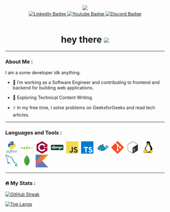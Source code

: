 <div id="header" align="center">
  <img src="https://media.giphy.com/media/NHUONhmbo448/giphy.gif" width="400"/>
</div>

<div id="badges" align="center">
  <a href="https://www.sitepoint.com/github-profile-readme/your-linkedin-URL">
    <img src="https://img.shields.io/badge/LinkedIn-blue?style=for-the-badge&logo=linkedin&logoColor=white" alt="LinkedIn Badge"/>
  </a>
  <a href="https://www.sitepoint.com/github-profile-readme/your-youtube-URL">
    <img src="https://img.shields.io/badge/Twitch-blueviolet?style=for-the-badge&logo=twitch&logoColor=white" alt="Youtube Badge"/>
  </a>
  <a href="https://www.sitepoint.com/github-profile-readme/your-twitter-URL">
    <img src="https://img.shields.io/badge/Discord-7289d9?style=for-the-badge&logo=discord&logoColor=white" alt="Discord Badge"/>
  </a>
</div>

<div id="badges" align="center">
  <img src="https://komarev.com/ghpvc/?username=som-cs&style=flat-square&color=blue" alt=""/>
</div>

<div align="center">
  <h1>
    hey there
    <img src="https://media.giphy.com/media/hvRJCLFzcasrR4ia7z/giphy.gif" width="30px"/>
  </h1>
  <hr>
</div>

### About Me :

I am a some developer idk anything.

- :telescope: I’m working as a Software Engineer and contributing to frontend and backend for building web applications.

- :seedling: Exploring Technical Content Writing.

- :zap: In my free time, I solve problems on GeeksforGeeks and read tech articles.

---

### Languages and Tools :

<div>
  <img src="https://github.com/devicons/devicon/blob/master/icons/python/python-original-wordmark.svg" title="Python" alt="Python" width="40" height="40"/>&nbsp;
  <img src="https://github.com/devicons/devicon/blob/master/icons/nodejs/nodejs-plain-wordmark.svg" title="Node" alt="Node" width="40" height="40"/>&nbsp;
  <img src="https://github.com/devicons/devicon/blob/master/icons/cplusplus/cplusplus-plain.svg" title="cpp" alt="cpp" width="40" height="40"/>&nbsp;
  <img src="https://github.com/devicons/devicon/blob/master/icons/django/django-original.svg" title="django" alt="django" width="40" height="40"/>&nbsp;
  <img src="https://github.com/devicons/devicon/blob/master/icons/javascript/javascript-original.svg" title="js" alt="js" width="40" height="40"/>&nbsp;
  <img src="https://github.com/devicons/devicon/blob/master/icons/typescript/typescript-original.svg" title="ts" alt="ts" width="40" height="40"/>&nbsp;
  <img src="https://github.com/devicons/devicon/blob/master/icons/docker/docker-original.svg" title="docker" alt="docker" width="40" height="40"/>&nbsp;
  <img src="https://github.com/devicons/devicon/blob/master/icons/git/git-original.svg" title="git" alt="git" width="40" height="40"/>&nbsp;
  <img src="https://github.com/devicons/devicon/blob/master/icons/bash/bash-original.svg" title="bash" alt="bash" width="40" height="40"/>&nbsp;
  <img src="https://github.com/devicons/devicon/blob/master/icons/linux/linux-original.svg" title="linux" alt="linux" width="40" height="40"/>&nbsp;
  <img src="https://github.com/devicons/devicon/blob/master/icons/mysql/mysql-original.svg" title="mysql" alt="mysql" width="40" height="40"/>&nbsp;
  <img src="https://github.com/devicons/devicon/blob/master/icons/mongodb/mongodb-original.svg" title="mongo" alt="mongo" width="40" height="40"/>&nbsp;
  <img src="https://github.com/devicons/devicon/blob/master/icons/kotlin/kotlin-original.svg" title="kotlin" alt="kotlin" width="40" height="40"/>&nbsp;  
  </div>
  
  ---

### :fire: My Stats :


[![GitHub Streak](http://github-readme-streak-stats.herokuapp.com?user=som-cs&theme=dark&background=000000)](https://git.io/streak-stats)

[![Top Langs](https://github-readme-stats.vercel.app/api/top-langs/?username=som-cs&layout=compact&theme=vision-friendly-dark)](https://github.com/anuraghazra/github-readme-stats)


